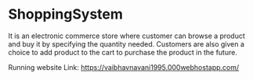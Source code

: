 # ShoppingSystem
It is an electronic commerce store where customer can browse a product and buy it by specifying the quantity needed. Customers are also given a choice to add product to the cart to purchase the product in the future. 


Running website Link: https://vaibhavnavani1995.000webhostapp.com/